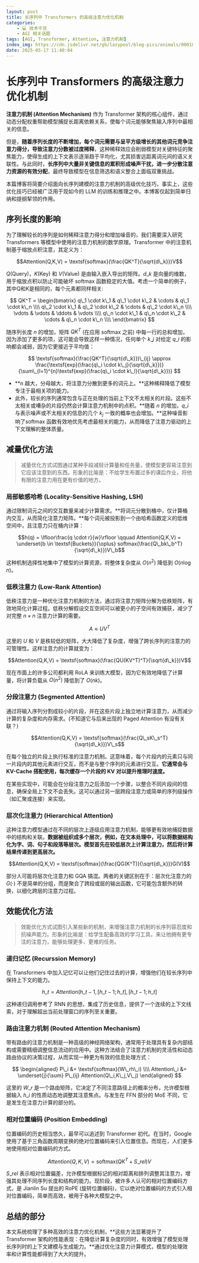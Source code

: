 ```yaml
---
layout: post
title: 长序列中 Transformers 的高级注意力优化机制
categories:
    - 💻 技术干货
    - AGI 相关话题
tags: [AGI, Transformer, Attention, 注意力机制]
index_img: https://cdn.jsdelivr.net/gh/lazypool/blog-pics/animals/00018.jpg
date: 2025-05-17 11:40:04
---
```


# 长序列中 Transformers 的高级注意力优化机制

**注意力机制 (Attention Mechanism)** 作为 Transformer 架构的核心组件，通过动态分配权重帮助模型捕捉长距离依赖关系，使每个词元能够聚焦输入序列中最相关的信息。

但是，**随着序列长度的不断增加，每个词元需要与呈平方级增长的其他词元竞争注意力得分，导致注意力分数被过度稀释**，这种稀释效应会削弱模型对关键特征的聚焦能力，使得生成的上下文表示逐渐趋于平均化，尤其损害远距离词元间的语义关联性。与此同时，**长序列中大量非关键信息的累积形成噪声干扰，进一步分散注意力资源的有效分配**，最终导致模型在信息筛选和语义整合上面临双重挑战。

本篇博客将简要介绍面向长序列建模的注意力机制的高级优化技巧，事实上，这些优化技巧已经被广泛用于现如今的 LLM 的训练和推理之中。本博客仅起到简单归纳和提纲挈领的作用。

## 序列长度的影响

为了理解较长的序列是如何稀释注意力得分和增加噪音的，我们需要深入研究 Transformers 等模型中使用的注意力机制的数学原理。Transformer 中的注意机制基于缩放点积注意，其定义为：

$$Attention(Q,K,V) = \textsf{softmax}(\frac{QK^T}{\sqrt{d\_k}})V$$

$Q$(Query)，$K$(Key) 和 $V$(Value) 是由输入嵌入导出的矩阵。$d\_k$ 是向量的维数，用于缩放点积以防止可能破坏 softmax 函数稳定的大值。考虑一个简单的例子，其中Q和K是相同的，每个元素都同样相关:

$$
QK^T = \begin{bmatrix}
    q\_1 \cdot k\_1 & q\_1 \cdot k\_2 & \cdots & q\_1 \cdot k\_n \\\\
    q\_2 \cdot k\_1 & q\_2 \cdot k\_2 & \cdots & q\_2 \cdot k\_n \\\\
    \vdots          & \vdots          & \ddots & \vdots          \\\\
    q\_n \cdot k\_1 & q\_n \cdot k\_2 & \cdots & q\_n \cdot k\_n \\\\
\end{bmatrix}
$$

随序列长度 $n$ 的增加，矩阵 $QK^T$ (在应用 softmax 之前) 中每一行的总和增加，因为添加了更多的项，这可能会导致这样一种情况，任何单个 $k\_j$ 对给定 $q\_i$ 的影响都会减弱，因为它更接近于平均值：

$$
\textsf{softmax}(\frac{QK^T}{\sqrt{d\_k}})\_{ij} \approx \frac{\textsf{exp}(\frac{q\_i \cdot k\_j}{\sqrt{d\_k}})}{\sum\_{l=1}^{n}\textsf{exp}(\frac{q\_i \cdot k\_l}{\sqrt{d\_k}})}
$$

- **n 越大，分母越大，将注意力分散到更多的词元上。**这种稀释降低了模型专注于最相关项的能力。
- 此外，较长的序列通常包含与正在处理的当前上下文不太相关的片段。这些不太相关或嘈杂的片段仍然会计算注意力机制中的点积。**随着 $n$ 的增加，$q\_i$ 与表示噪声或不太相关的信息的几个 $k_j$ 一致的概率也会增加。**这种噪音影响了softmax 函数有效地优先考虑最相关的能力，从而降低了注意力驱动的上下文理解的整体质量。

## 减量优化方法

> 减量优化方式试图通过某种手段减轻计算量和任务量，使模型更容易注意到它应该注意到的东西。形象的比喻是：不给学生布置过多的课后作业，将他有限的注意力用在更有价值的地方。

### 局部敏感哈希 (Locality-Sensitive Hashing, LSH)

通过限制词元之间的交互数量来减少计算需求。**将词元分散到桶中，仅计算桶内交互，从而简化注意力矩阵。**每个词元被投影到一个由哈希函数定义的低维空间中，且注意力只在桶内计算：

$$h(q) = \lfloor\frac{q \cdot r}{w}\rfloor \qquad Attention(Q,K,V) = \underset{b \in \textsf{Buckets}}{\oplus} softmax(\frac{Q\_bk\_b^T}{\sqrt{d\_k}})V\_b$$

这种机制选择性地集中了模型的计算资源，将整体复杂度从 $O(n^2)$ 降低到 $O(n \log n)$。

### 低秩注意力 (Low-Rank Attention)

低秩注意力是一种优化注意力机制的方法，通过将注意力矩阵分解为低秩矩阵，有效地简化计算过程。低秩分解假设交互空间可以被更小的子空间有效捕获，减少了对完整 $n \times n$ 注意力计算的需要。

$$A \approx UV^T$$

这里的 $U$ 和 $V$ 是秩较低的矩阵，大大降低了复杂度，增强了跨长序列的注意力的可管理性。这样注意力的计算就变为：

$$Attention(Q,K,V) = \textsf{softmax}(\frac{QU(KV^T)^T}{\sqrt{d\_k}})V$$

现在市面上的许多公司都利用 RoLA 来训练大模型，因为它有效地降低了计算量，将计算负载从 $O(n^2)$ 降低到了 $O(nk)$。

### 分段注意力 (Segmented Attention)

通过将输入序列分割成较小的片段，并在这些片段上独立地计算注意力，从而减少计算的复杂度和内存需求。(不知道它与后来出现的 Paged Attention 有没有关联？)

$$Attention(Q,K,V) = \textsf{softmax}(\frac{Q\_sK\_s^T}{\sqrt{d\_k}})V\_s$$

在每个独立的片段上执行标准的注意力机制。这意味着，每个片段内的元素只与同一片段内的其他元素进行交互，而不是与整个序列的元素进行交互。**它通常会与 KV-Cache 搭配使用，每次缓存一个片段的 KV 对以提升推理时速度。**

在某些实现中，可能会在分段注意力之后添加一个步骤，以整合不同片段间的信息，确保全局上下文不会丢失。这可以通过另一层跨段注意力或简单的序列级操作（如汇聚或连接）来实现。

### 层次化注意力 (Hierarchical Attention)

这种注意力模型通过在不同的层次上逐级应用注意力机制，能够更有效地捕捉数据中的结构和关联。**数据被组织成多个层次，例如，在文本处理中，可以将数据结构化为字、词、句子和段落等层次。模型首先在较低层次上计算注意力，然后将计算结果传递到更高层次。**

$$Attention(Q,K,V) = \textsf{softmax}(\frac{QG(K^T)}{\sqrt{d\_k}})G(V)$$

部分人可能将层次化注意力和 GQA 搞混。两者的关键区别在于：层次化注意力的 $G(\cdot)$ 不是简单的分组，而是聚合了跨段或层的输出函数，它可能包含额外的转换，以细化跨层的注意力过程。

## 效能优化方法

> 效能优化方式试图引入某些新的机制，来增强注意力机制的长序列容忍度和抗噪声能力。形象的比喻是：给学生配备高效的学习工具，来让他拥有更专注的注意力，能够处理更多、更难的任务。

### 递归记忆 (Recurssion Memory)

在 Transformers 中加入记忆可以让他们记住过去的计算，增强他们在较长序列中保持上下文的能力。

$$h\_t = Attention(h\_{t-1},[h\_{t-1};h\_t],[h\_{t-1};h\_t]$$

这种递归调用参考了 RNN 的思想，集成了历史信息，提供了一个连续的上下文线索，对于理解超出当前处理窗口的序列至关重要。

### 路由注意力机制 (Routed Attention Mechanism)

带有路由的注意力机制是一种高级的神经网络架构，通常用于处理具有复杂内部结构或需要精细调整信息流动的应用中。这种方法结合了注意力机制的灵活性和动态路由协议的决策过程，从而实现一种更为有效的信息处理方式：

$$
\begin{aligned}
    P\_i &= \textsf{softmax}(W\_rh\_i) \\\\
    Attention\_i &= \underset{j}{\sum} P\_{ij} Attention(Q\_i,K\_j,V\_j)
\end{aligned}
$$

这里的 $W\_r$ 是一个路由矩阵，它决定了不同注意路径上的概率分布，允许模型根据输入 $h\_i$ 的性质动态地调整其注意焦点。与发生在 FFN 部分的 MoE 不同，它是发生在注意力计算的部分的。

### 相对位置编码 (Position Embedding)

位置编码的历史相当悠久，最早可以追述到 Transformer 初代。在当时，Google 使用了基于三角函数周期变换的绝对位置编码来引入位置信息。而现在，人们更多地使用相对位置编码的方式。

$$Attention(Q,K,V) = \textsf{softmax}(QK^T + S\_{rel})V$$

$S\_{rel}$ 表示相对位置偏差，允许模型根据标记的相对距离和排列调整其注意力，增强其处理不同序列长度和结构的能力。现阶段，被许多人认可的相对位置编码方式，是 Jianlin Su 提出的 RoPE (旋转位置编码)，它以绝对位置编码的方式引入相对位置编码，简单而高效，被用于各种大模型之中。

## 总结的部分

本文系统梳理了多种高效的注意力优化机制，**这些方法显著提升了 Transformer 架构的性能表现：在降低计算复杂度的同时，有效增强了模型处理长序列时的上下文建模与生成能力。**通过优化注意力计算模式，模型的处理效率和计算性能都得到了大大的提升。
